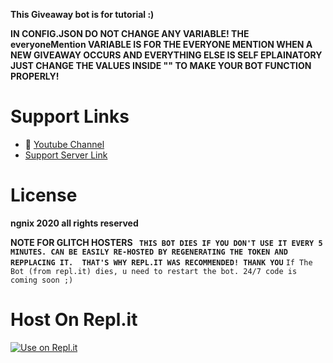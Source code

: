 **This Giveaway bot is for tutorial :)**

**IN CONFIG.JSON DO NOT CHANGE ANY VARIABLE! THE everyoneMention VARIABLE IS FOR THE EVERYONE MENTION WHEN A NEW GIVEAWAY OCCURS AND EVERYTHING ELSE IS SELF EPLAINATORY JUST CHANGE THE VALUES 
INSIDE "" TO MAKE YOUR BOT FUNCTION PROPERLY!**
# Support Links
- 🔗 [Youtube Channel](https://www.youtube.com/channel/UCKN0JO_ptS3SSyD3jgNP-dw?view_as=subscriber)
- [Support Server Link](https://dsc.gg/prodigous)

# License
**ngnix 2020 all rights reserved**

**NOTE FOR GLITCH HOSTERS 
`` THIS BOT DIES IF YOU DON'T USE IT EVERY 5 MINUTES. CAN BE EASILY RE-HOSTED BY REGENERATING THE TOKEN AND REPPLACING IT. 
THAT'S WHY REPL.IT WAS RECOMMENDED! THANK YOU``**
``If The Bot (from repl.it) dies, u need to restart the bot. 24/7 code is coming soon ;)``

# Host On Repl.it
[![Use on Repl.it](https://repl.it/badge/github/ZeroDiscord/GiveawayBot)](https://repl.it/github/ZeroDiscord/GiveawayBot)
